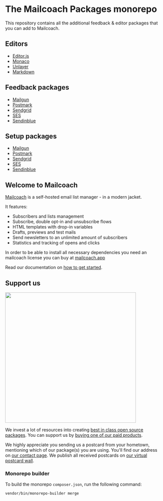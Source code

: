 # The Mailcoach Packages monorepo

This repository contains all the additional feedback & editor packages that you can add to Mailcoach.

## Editors
- [Editor.js](https://github.com/spatie/laravel-mailcoach-editor)
- [Monaco](https://github.com/spatie/laravel-mailcoach-monaco)
- [Unlayer](https://github.com/spatie/laravel-mailcoach-unlayer)
- [Markdown](https://github.com/spatie/laravel-mailcoach-markdown-editor)

## Feedback packages
- [Mailgun](https://github.com/spatie/laravel-mailcoach-mailgun-feedback)
- [Postmark](https://github.com/spatie/laravel-mailcoach-postmark-feedback)
- [Sendgrid](https://github.com/spatie/laravel-mailcoach-sendgrid-feedback)
- [SES](https://github.com/spatie/laravel-mailcoach-ses-feedback)
- [Sendinblue](https://github.com/spatie/laravel-mailcoach-sendinblue-feedback)

## Setup packages
- [Mailgun](https://github.com/spatie/laravel-mailcoach-mailgun-setup)
- [Postmark](https://github.com/spatie/laravel-mailcoach-postmark-setup)
- [Sendgrid](https://github.com/spatie/laravel-mailcoach-sendgrid-setup)
- [SES](https://github.com/spatie/laravel-mailcoach-ses-setup)
- [Sendinblue](https://github.com/spatie/laravel-mailcoach-sendinblue-setup)

## Welcome to Mailcoach

[Mailcoach](https://mailcoach.app) is a self-hosted email list manager - in a modern jacket.

It features:
- Subscribers and lists management
- Subscribe, double opt-in and unsubscribe flows
- HTML templates with drop-in variables
- Drafts, previews and test mails
- Send newsletters to an unlimited amount of subscribers
- Statistics and tracking of opens and clicks

In order to be able to install all necessary dependencies you need an mailcoach license you can buy at [mailcoach.app](https://mailcoach.app)

Read our documentation on [how to get started](https://mailcoach.app/docs).

## Support us

[<img src="https://github-ads.s3.eu-central-1.amazonaws.com/mailcoach.jpg?t=1" width="419px" />](https://spatie.be/github-ad-click/Mailcoach)

We invest a lot of resources into creating [best in class open source packages](https://spatie.be/open-source). You can support us by [buying one of our paid products](https://spatie.be/open-source/support-us).

We highly appreciate you sending us a postcard from your hometown, mentioning which of our package(s) you are using. You'll find our address on [our contact page](https://spatie.be/about-us). We publish all received postcards on [our virtual postcard wall](https://spatie.be/open-source/postcards).

### Monorepo builder

To build the monorepo `composer.json`, run the following command:

```shell
vendor/bin/monorepo-builder merge
```
